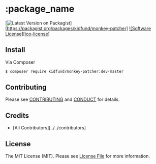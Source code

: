 # :package_name

[![Latest Version on Packagist][ico-version]][https://packagist.org/packages/kidfund/monkey-patcher]
[![Software License][ico-license]](LICENSE.md)

## Install

Via Composer

``` bash
$ composer require kidfund/monkey-patcher:dev-master
```

## Contributing

Please see [CONTRIBUTING](CONTRIBUTING.md) and [CONDUCT](CONDUCT.md) for details.

## Credits

- [All Contributors][../../contributors]

## License

The MIT License (MIT). Please see [License File](LICENSE.md) for more information.

[ico-version]: https://img.shields.io/packagist/v/:vendor/:package_name.svg?style=flat-square

